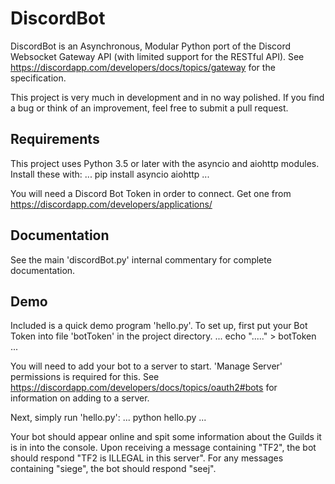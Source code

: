# DiscordBot

DiscordBot is an Asynchronous, Modular Python port of the Discord Websocket Gateway API (with limited support for the RESTful API).
See https://discordapp.com/developers/docs/topics/gateway for the specification.

This project is very much in development and in no way polished. If you find a bug or think of an improvement, feel free to submit a pull request.

## Requirements

This project uses Python 3.5 or later with the asyncio and aiohttp modules.
Install these with:
...
pip install asyncio aiohttp
...

You will need a Discord Bot Token in order to connect.
Get one from https://discordapp.com/developers/applications/

## Documentation

See the main 'discordBot.py' internal commentary for complete documentation.

## Demo

Included is a quick demo program 'hello.py'.
To set up, first put your Bot Token into file 'botToken' in the project directory.
...
echo "....." > botToken
...

You will need to add your bot to a server to start. 'Manage Server' permissions is required for this. See https://discordapp.com/developers/docs/topics/oauth2#bots for information on adding to a server.

Next, simply run 'hello.py':
...
python hello.py
...

Your bot should appear online and spit some information about the Guilds it is in into the console.
Upon receiving a message containing "TF2", the bot should respond "TF2 is ILLEGAL in this server".
For any messages containing "siege", the bot should respond "seej".
